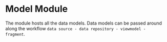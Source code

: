 # Model Module

The module hosts all the data models. Data models can be passed around along the workflow `data source - data repository - viewmodel - fragment`.
